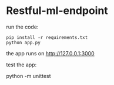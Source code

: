 # Restful-ml-endpoint

run the code:

    pip install -r requirements.txt
    python app.py

the app runs on http://127.0.0.1:3000

test the app:

python -m unittest 